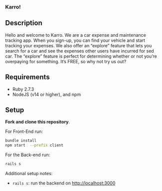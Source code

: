 ### Karro!

## Description
Hello and welcome to Karro. We are a car expense and maintenance tracking app. When you sign-up, you can find your vehicle and start tracking your expenses. We also offer an “explore” feature that lets you search for a car and see the expenses other users have incurred for sed car. The “explore” feature is perfect for determining whether or not you’re overpaying for something. It’s FREE, so why not try us out?

## Requirements
- Ruby 2.7.3
- NodeJS (v14 or higher), and npm

## Setup
**Fork and clone this repository**.

For Front-End run:
```sh
bundle install
npm start  --prefix client
```

For the Back-end run:
```sh
rails s
```

Additional setup notes:
- `rails s`: run the backend on [http://localhost:3000](http://localhost:3000)